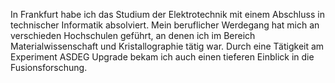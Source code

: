 In Frankfurt habe ich das Studium der Elektrotechnik mit einem Abschluss in technischer Informatik absolviert. Mein beruflicher Werdegang hat mich an verschieden Hochschulen geführt, an denen ich im Bereich Materialwissenschaft und Kristallographie tätig war.  Durch eine Tätigkeit am Experiment ASDEG Upgrade bekam ich auch einen tieferen Einblick in die Fusionsforschung.
